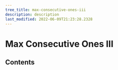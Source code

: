 ```yaml
---
tree_title: max-consecutive-ones-iii
description: description
last_modified: 2022-06-09T21:23:28.2328
---
```


# Max Consecutive Ones III

## Contents
